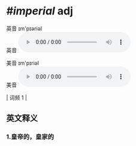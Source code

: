 # ***\#imperial*** adj
英音 ɪm'pɪəriəl  
英音
<audio src="./media/imperial1.aac" controls="controls"></audio>

美音 ɪm'pɪriəl  
美音
<audio src="./media/imperial2.aac" controls="controls"></audio>



| 词频 1 |  

英文释义
---
### 1.**皇帝的，皇家的**  


